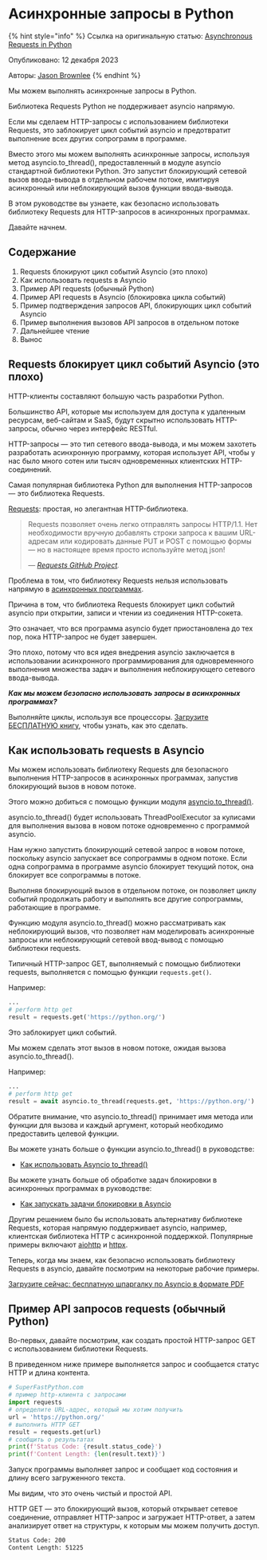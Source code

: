 # Асинхронные запросы в Python

{% hint style="info" %}
Ссылка на оригинальную статью: [Asynchronous Requests in Python](https://superfastpython.com/python-async-requests/)

Опубликовано: 12 декабря 2023

Авторы:  [Jason Brownlee](https://superfastpython.com/about)
{% endhint %}

Мы можем выполнять асинхронные запросы в Python.

Библиотека Requests Python не поддерживает asyncio напрямую.

Если мы сделаем HTTP-запросы с использованием библиотеки Requests, это заблокирует цикл событий asyncio и предотвратит выполнение всех других сопрограмм в программе.

Вместо этого мы можем выполнять асинхронные запросы, используя метод asyncio.to\_thread(), предоставленный в модуле asyncio стандартной библиотеки Python. Это запустит блокирующий сетевой вызов ввода-вывода в отдельном рабочем потоке, имитируя асинхронный или неблокирующий вызов функции ввода-вывода.

В этом руководстве вы узнаете, как безопасно использовать библиотеку Requests для HTTP-запросов в асинхронных программах.

Давайте начнем.

## Содержание

1. Requests блокируют цикл событий Asyncio (это плохо)
2. Как использовать requests в Asyncio
3. Пример API requests (обычный Python)
4. Пример API requests в Asyncio (блокировка цикла событий)
5. Пример подтверждения запросов API, блокирующих цикл событий Asyncio
6. Пример выполнения вызовов API запросов в отдельном потоке
7. Дальнейшее чтение
8. Вынос

## Requests блокирует цикл событий Asyncio (это плохо)

HTTP-клиенты составляют большую часть разработки Python.

Большинство API, которые мы используем для доступа к удаленным ресурсам, веб-сайтам и SaaS, будут скрытно использовать HTTP-запросы, обычно через интерфейс RESTful.

HTTP-запросы — это тип сетевого ввода-вывода, и мы можем захотеть разработать асинхронную программу, которая использует API, чтобы у нас было много сотен или тысяч одновременных клиентских HTTP-соединений.

Самая популярная библиотека Python для выполнения HTTP-запросов — это библиотека Requests.

[Requests](https://github.com/psf/requests): простая, но элегантная HTTP-библиотека.

> Requests позволяет очень легко отправлять запросы HTTP/1.1. Нет необходимости вручную добавлять строки запроса к вашим URL-адресам или кодировать данные PUT и POST с помощью формы — но в настоящее время просто используйте метод json!
>
> _—_ [_Requests GitHub Project_](https://github.com/psf/requests)_._

Проблема в том, что библиотеку Requests нельзя использовать напрямую в [асинхронных программах](https://superfastpython.com/python-asyncio/).

Причина в том, что библиотека Requests блокирует цикл событий asyncio при открытии, записи и чтении из соединения HTTP-сокета.

Это означает, что вся программа asyncio будет приостановлена до тех пор, пока HTTP-запрос не будет завершен.

Это плохо, потому что вся идея внедрения asyncio заключается в использовании асинхронного программирования для одновременного выполнения множества задач и выполнения неблокирующего сетевого ввода-вывода.

_**Как мы можем безопасно использовать запросы в асинхронных программах?**_

Выполняйте циклы, используя все процессоры. [Загрузите БЕСПЛАТНУЮ книгу](https://superfastpython.com/plip-incontent), чтобы узнать, как это сделать.

## Как использовать requests в Asyncio

Мы можем использовать библиотеку Requests для безопасного выполнения HTTP-запросов в асинхронных программах, запустив блокирующий вызов в новом потоке.

Этого можно добиться с помощью функции модуля [asyncio.to\_thread()](https://superfastpython.com/asyncio-to\_thread/).

asyncio.to\_thread() будет использовать ThreadPoolExecutor за кулисами для выполнения вызова в новом потоке одновременно с программой asyncio.

Нам нужно запустить блокирующий сетевой запрос в новом потоке, поскольку asyncio запускает все сопрограммы в одном потоке. Если одна сопрограмма в программе asyncio блокирует текущий поток, она блокирует все сопрограммы в потоке.

Выполняя блокирующий вызов в отдельном потоке, он позволяет циклу событий продолжать работу и выполнять все другие сопрограммы, работающие в программе.

Функцию модуля asyncio.to\_thread() можно рассматривать как неблокирующий вызов, что позволяет нам моделировать асинхронные запросы или неблокирующий сетевой ввод-вывод с помощью библиотеки requests.

Типичный HTTP-запрос GET, выполняемый с помощью библиотеки requests, выполняется с помощью функции `requests.get()`.

Например:

```python
...
# perform http get
result = requests.get('https://python.org/')
```

Это заблокирует цикл событий.

Мы можем сделать этот вызов в новом потоке, ожидая вызова asyncio.to\_thread().

Например:

```python
...
# perform http get
result = await asyncio.to_thread(requests.get, 'https://python.org/')
```

Обратите внимание, что asyncio.to\_thread() принимает имя метода или функции для вызова и каждый аргумент, который необходимо предоставить целевой функции.

Вы можете узнать больше о функции asyncio.to\_thread() в руководстве:

* [Как использовать Asyncio to\_thread()](https://superfastpython.com/asyncio-to\_thread/)

Вы можете узнать больше об обработке задач блокировки в асинхронных программах в руководстве:

* [Как запускать задачи блокировки в Asyncio](https://superfastpython.com/asyncio-blocking-tasks/)

Другим решением было бы использовать альтернативу библиотеке Requests, которая напрямую поддерживает asyncio, например, клиентская библиотека HTTP с асинхронной поддержкой. Популярные примеры включают [aiohttp](https://github.com/aio-libs/aiohttp) и [httpx](https://github.com/encode/httpx/).

Теперь, когда мы знаем, как безопасно использовать библиотеку Requests в asyncio, давайте посмотрим на некоторые рабочие примеры.

[Загрузите сейчас: бесплатную шпаргалку по Asyncio в формате PDF](https://marvelous-writer-6152.ck.page/d29b7d8dfb)

## Пример API запросов requests (обычный Python)

Во-первых, давайте посмотрим, как создать простой HTTP-запрос GET с использованием библиотеки Requests.

В приведенном ниже примере выполняется запрос и сообщается статус HTTP и длина контента.

```python
# SuperFastPython.com
# пример http-клиента с запросами
import requests
# определите URL-адрес, который мы хотим получить
url = 'https://python.org/'
# выполнить HTTP GET
result = requests.get(url)
# сообщить о результатах
print(f'Status Code: {result.status_code}')
print(f'Content Length: {len(result.text)}')
```

Запуск программы выполняет запрос и сообщает код состояния и длину всего загруженного текста.

Мы видим, что это очень чистый и простой API.

HTTP GET — это блокирующий вызов, который открывает сетевое соединение, отправляет HTTP-запрос и загружает HTTP-ответ, а затем анализирует ответ на структуры, к которым мы можем получить доступ.

```bash
Status Code: 200
Content Length: 51225
```
